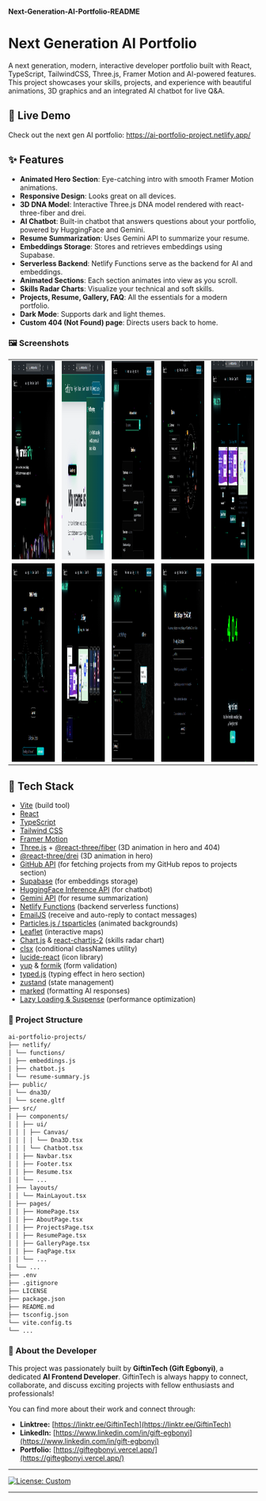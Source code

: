 **Next-Generation-AI-Portfolio-README**

# Next Generation AI Portfolio

A next generation, modern, interactive developer portfolio built with React, TypeScript, TailwindCSS, Three.js, Framer Motion and AI-powered features. This project showcases your skills, projects, and experience with beautiful animations, 3D graphics and an integrated AI chatbot for live Q&A.

## 🔗 Live Demo

Check out the next gen AI portfolio: https://ai-portfolio-project.netlify.app/

## ✨ Features

- **Animated Hero Section**: Eye-catching intro with smooth Framer Motion animations.
- **Responsive Design**: Looks great on all devices.
- **3D DNA Model**: Interactive Three.js DNA model rendered with react-three-fiber and drei.
- **AI Chatbot**: Built-in chatbot that answers questions about your portfolio, powered by HuggingFace and Gemini.
- **Resume Summarization**: Uses Gemini API to summarize your resume.
- **Embeddings Storage**: Stores and retrieves embeddings using Supabase.
- **Serverless Backend**: Netlify Functions serve as the backend for AI and embeddings.
- **Animated Sections**: Each section animates into view as you scroll.
- **Skills Radar Charts**: Visualize your technical and soft skills.
- **Projects, Resume, Gallery, FAQ**: All the essentials for a modern portfolio.
- **Dark Mode**: Supports dark and light themes.
- **Custom 404 (Not Found) page**: Directs users back to home.

### 🖼️ Screenshots

<table>
  <tr>
    <td><img src="https://github.com/GiftinTech/images/blob/main/ai-portfolio/ai-portfolio-hero.png?raw=true" alt="Hero section" width="400" height="400"></td>
    <td><img src="https://github.com/GiftinTech/images/blob/main/ai-portfolio/ai-portfolio-chat.png?raw=true" alt="Chatbot view" width="400" height="400"></td>
    <td><img src="https://github.com/GiftinTech/images/blob/main/ai-portfolio/ai-portfolio-about.png?raw=true" alt="About section" width="400" height="400"></td>
    <td><img src="https://github.com/GiftinTech/images/blob/main/ai-portfolio/ai-portfolio-about-education.png?raw=true" alt="About education section" width="400" height="400"></td>
    <td><img src="https://github.com/GiftinTech/images/blob/main/ai-portfolio/ai-portfolio-projects.png?raw=true" alt="Project section" width="400" height="400"></td>
  </tr>
  <tr>
    <td><img src="https://github.com/GiftinTech/images/blob/main/ai-portfolio/ai-portfolio-resume.png?raw=true" alt="Resume section" width="400" height="400"></td>
    <td><img src="https://github.com/GiftinTech/images/blob/main/ai-portfolio/ai-portfolio-gallery.png?raw=true" alt="Gallery section" width="400" height="400"></td>
    <td><img src="https://github.com/GiftinTech/images/blob/main/ai-portfolio/ai-portfolio-contact.png?raw=true" alt="Contact section" width="400" height="400"></td>
    <td><img src="https://github.com/GiftinTech/images/blob/main/ai-portfolio/ai-portfolio-faq.png?raw=true" alt="FAQ section" width="400" height="400"></td>
    <td><img src="https://github.com/GiftinTech/images/blob/main/ai-portfolio/ai-portfolio-404.png?raw=true" alt="404 (Not Found) section" width="400" height="400"></td>
  </tr>
</table>

## 🚀 Tech Stack

- [Vite](https://vitejs.dev/) (build tool)
- [React](https://reactjs.org/)
- [TypeScript](https://www.typescriptlang.org/)
- [Tailwind CSS](https://tailwindcss.com/)
- [Framer Motion](https://www.framer.com/motion/)
- [Three.js](https://threejs.org/) + [@react-three/fiber](https://docs.pmnd.rs/react-three-fiber/getting-started/introduction) (3D animation in hero and 404)
- [@react-three/drei](https://docs.pmnd.rs/react-three-drei/introduction) (3D animation in hero)
- [GitHub API](https://github.com/) (for fetching projects from my GitHub repos to projects section)
- [Supabase](https://supabase.com/) (for embeddings storage)
- [HuggingFace Inference API](https://huggingface.co/inference-api) (for chatbot)
- [Gemini API](https://ai.google.dev/gemini-api/docs) (for resume summarization)
- [Netlify Functions](https://docs.netlify.com/functions/overview/) (backend serverless functions)
- [EmailJS](https://www.emailjs.com/) (receive and auto-reply to contact messages)
- [Particles.js / tsparticles](https://particles.js.org/) (animated backgrounds)
- [Leaflet](https://leafletjs.com/) (interactive maps)
- [Chart.js](https://www.chartjs.org/) & [react-chartjs-2](https://react-chartjs-2.js.org/) (skills radar chart)
- [clsx](https://github.com/lukeed/clsx) (conditional classNames utility)
- [lucide-react](https://lucide.dev/) (icon library)
- [yup](https://github.com/jquense/yup) & [formik](https://formik.org/) (form validation)
- [typed.js](https://mattboldt.com/demos/typed-js/) (typing effect in hero section)
- [zustand](https://zustand-demo.pmnd.rs/) (state management)
- [marked](https://marked.js.org/) (formatting AI responses)
- [Lazy Loading & Suspense](https://react.dev/reference/react/Suspense) (performance optimization)

### 📁 Project Structure
```
ai-portfolio-projects/
├── netlify/
│ └── functions/
│ ├── embeddings.js
│ ├── chatbot.js
│ └── resume-summary.js
├── public/
│ └── dna3D/
│ └── scene.gltf
├── src/
│ ├── components/
│ │ ├── ui/
│ │ │ ├── Canvas/
│ │ │ │ └── Dna3D.tsx
│ │ │ └── Chatbot.tsx
│ │ ├── Navbar.tsx
│ │ ├── Footer.tsx
│ │ ├── Resume.tsx
│ │ └── ...
│ ├── layouts/
│ │ └── MainLayout.tsx
│ ├── pages/
│ │ ├── HomePage.tsx
│ │ ├── AboutPage.tsx
│ │ ├── ProjectsPage.tsx
│ │ ├── ResumePage.tsx
│ │ ├── GalleryPage.tsx
│ │ ├── FaqPage.tsx
│ │ └── ...
│ └── ...
├── .env
├── .gitignore
├── LICENSE
├── package.json
├── README.md
├── tsconfig.json
└── vite.config.ts
└── ...
```

### 🦋 About the Developer

This project was passionately built by **GiftinTech (Gift Egbonyi)**, a dedicated **AI Frontend Developer**. GiftinTech is always happy to connect, collaborate, and discuss exciting projects with fellow enthusiasts and professionals!

You can find more about their work and connect through:

- **Linktree:** [https://linktr.ee/GiftinTech](https://linktr.ee/GiftinTech)
- **LinkedIn:** [https://www.linkedin.com/in/gift-egbonyi](https://www.linkedin.com/in/gift-egbonyi)
- **Portfolio:** [https://giftegbonyi.vercel.app/](https://giftegbonyi.vercel.app/)

---

[![License: Custom](https://img.shields.io/badge/license-custom-blue.svg)](LICENSE)

---
